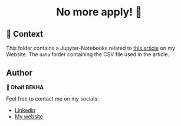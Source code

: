 <h1 align="center">No more apply! 🐼</h1>

## 🧠 Context

This folder contains a Jupyter-Notebooks related to [this article](https://dhaifbekha.co.uk/articles/no-more-apply) on my Website. The ``data`` 
folder containing the CSV file used in the article.

## Author

👤 **Dhaif BEKHA**

Feel free to contact me on my socials:

- [Linkedin](https://www.linkedin.com/in/dhaifbekha/)
- [My website](https://dhaifbekha.co.uk/) 